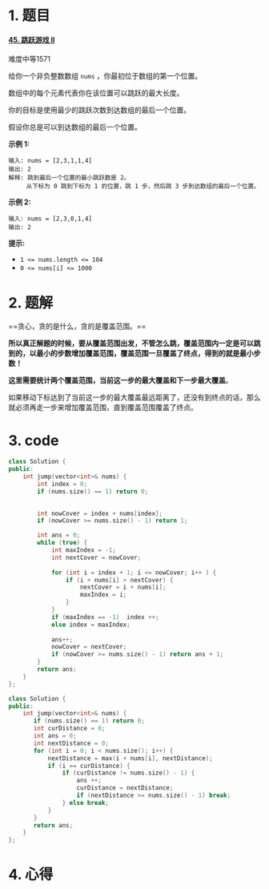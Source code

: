 # 1. 题目

#### [45. 跳跃游戏 II](https://leetcode-cn.com/problems/jump-game-ii/)

难度中等1571

给你一个非负整数数组 `nums` ，你最初位于数组的第一个位置。

数组中的每个元素代表你在该位置可以跳跃的最大长度。

你的目标是使用最少的跳跃次数到达数组的最后一个位置。

假设你总是可以到达数组的最后一个位置。

 

**示例 1:**

```
输入: nums = [2,3,1,1,4]
输出: 2
解释: 跳到最后一个位置的最小跳跃数是 2。
     从下标为 0 跳到下标为 1 的位置，跳 1 步，然后跳 3 步到达数组的最后一个位置。
```

**示例 2:**

```
输入: nums = [2,3,0,1,4]
输出: 2
```

 

**提示:**

- `1 <= nums.length <= 104`
- `0 <= nums[i] <= 1000`

# 2. 题解

==贪心，贪的是什么，贪的是覆盖范围。==

**所以真正解题的时候，要从覆盖范围出发，不管怎么跳，覆盖范围内一定是可以跳到的，以最小的步数增加覆盖范围，覆盖范围一旦覆盖了终点，得到的就是最小步数！**

**这里需要统计两个覆盖范围，当前这一步的最大覆盖和下一步最大覆盖**。

如果移动下标达到了当前这一步的最大覆盖最远距离了，还没有到终点的话，那么就必须再走一步来增加覆盖范围，直到覆盖范围覆盖了终点。

# 3. code
```c++
class Solution {
public:
    int jump(vector<int>& nums) {
        int index = 0;
        if (nums.size() == 1) return 0;

        
        int nowCover = index + nums[index];
        if (nowCover >= nums.size() - 1) return 1;

        int ans = 0;
        while (true) {      
            int maxIndex = -1;
            int nextCover = nowCover;
 
            for (int i = index + 1; i <= nowCover; i++ ) { 
                if (i + nums[i] > nextCover) {
                    nextCover = i + nums[i];
                    maxIndex = i;
                }
            }
            if (maxIndex == -1)  index ++;             
            else index = maxIndex;
  
            ans++;
            nowCover = nextCover;
            if (nowCover >= nums.size() - 1) return ans + 1;
        }
        return ans;      
    }
};

```
```c++
class Solution {
public:
    int jump(vector<int>& nums) {
       if (nums.size() == 1) return 0;
       int curDistance = 0;
       int ans = 0;
       int nextDistance = 0;
       for (int i = 0; i < nums.size(); i++) {
           nextDistance = max(i + nums[i], nextDistance);
           if (i == curDistance) {
               if (curDistance != nums.size() - 1) {
                   ans ++;
                   curDistance = nextDistance;
                   if (nextDistance >= nums.size() - 1) break;
               } else break;
           } 
       }
       return ans;
    }
};
```



# 4. 心得

